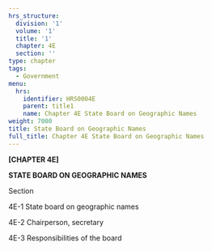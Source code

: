 ```yaml
---
hrs_structure:
  division: '1'
  volume: '1'
  title: '1'
  chapter: 4E
  section: ''
type: chapter
tags:
  - Government
menu:
  hrs:
    identifier: HRS0004E
    parent: title1
    name: Chapter 4E State Board on Geographic Names
weight: 7000
title: State Board on Geographic Names
full_title: Chapter 4E State Board on Geographic Names
---
```

**[CHAPTER 4E]**

**STATE BOARD ON GEOGRAPHIC NAMES**

Section

4E-1 State board on geographic names

4E-2 Chairperson, secretary

4E-3 Responsibilities of the board